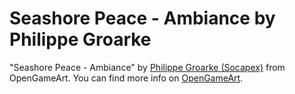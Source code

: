 # Seashore Peace - Ambiance by Philippe Groarke

"Seashore Peace - Ambiance" by [Philippe Groarke (Socapex)](http://opengameart.org/users/socapex) from
OpenGameArt. You can find more info on [OpenGameArt](http://opengameart.org/content/seashore-peace-ambiance).
